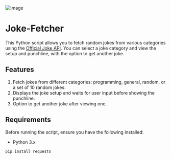 ![image](https://github.com/user-attachments/assets/35f48fad-0c4b-4eb3-8b51-099b09fb4ca2)

# Joke-Fetcher
This Python script allows you to fetch random jokes from various categories using the [Official Joke API](https://official-joke-api.appspot.com/). You can select a joke category and view the setup and punchline, with the option to get another joke.

## Features
1. Fetch jokes from different categories: programming, general, random, or a set of 10 random jokes.
2. Displays the joke setup and waits for user input before showing the punchline.
3. Option to get another joke after viewing one.

## Requirements
Before running the script, ensure you have the following installed:
- Python 3.x
```
pip install requests
```
